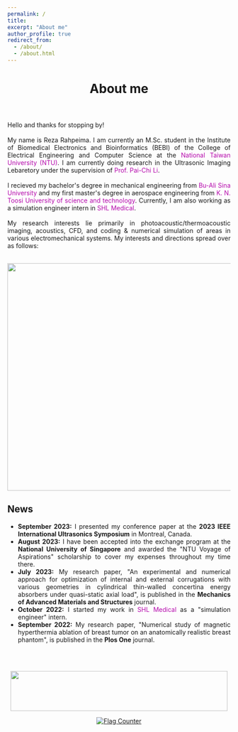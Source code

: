 ```yaml
---
permalink: /
title:
excerpt: "About me"
author_profile: true
redirect_from:
  - /about/
  - /about.html
---
```


<header class="post-header">
<h1 class="post-title">About me</h1>
</header>



<p align="justify"> Hello and thanks for stopping by! <br> <br>
My name is Reza Rahpeima. I am currently an M.Sc. student in the Institute of Biomedical Electronics and Bioinformatics (BEBI) of the College of Electrical Engineering and Computer Science at the <a href="https://www.ntu.edu.tw/english/index.html" target="\_blank" style="color: #B509AC; text-decoration:none">  National Taiwan University (NTU)</a>. I am currently doing research in the Ultrasonic Imaging Lebaretory under the supervision of <a href="https://sites.google.com/view/pai-chilislab/home" target="\_blank" style="color: #B509AC; text-decoration:none">  Prof. Pai-Chi Li</a>. <br> <br>
I recieved my bachelor's degree in mechanical engineering from <a href="https://basu.ac.ir/en/home" target="\_blank" style="color: #B509AC; text-decoration:none">  Bu-Ali Sina University</a> and my first master's degree in aerospace engineering from <a href="https://en.kntu.ac.ir/" target="\_blank" style="color: #B509AC; text-decoration:none">  K. N. Toosi University of science and technology</a>. Currently, I am also working as a simulation engineer intern in <a href="https://www.shl-medical.com/" target="\_blank" style="color: #B509AC; text-decoration:none">  SHL Medical</a>.<br> <br>
My research interests lie primarily in photoacoustic/thermoacoustic imaging, acoustics, CFD, and coding & numerical simulation of areas in various electromechanical systems. My interests and directions spread over as follows: <br> <br>


<p align="center">
  <img width="512" height="512" src="https://user-images.githubusercontent.com/117890455/201822025-45beb034-60fc-4328-97e9-2d41323d0580.gif">
</p>


<div class="News">
<h2>News</h2>
<ul>
         <li align="justify"><b>September 2023:</b> I presented my conference paper at the <b>2023 IEEE International Ultrasonics Symposium</b> in Montreal, Canada. </li>
         <li align="justify"><b>August 2023:</b> I have been accepted into the exchange program at the <b>National University of Singapore</b> and awarded the "NTU Voyage of Aspirations" scholarship to cover my expenses throughout my time there. </li>
          <li align="justify"><b>July 2023:</b> My research paper, "An experimental and numerical approach for optimization of internal and external corrugations with various geometries in cylindrical thin-walled concertina energy absorbers under quasi-static axial load", is published in the <b>Mechanics of Advanced Materials and Structures</b> journal. </li>
          <li align="justify"><b>October 2022:</b> I started my work in <a href="https://www.shl-medical.com/" style="color: #B509AC; text-decoration:none;" target="\_blank">SHL Medical</a> as a "simulation engineer" intern. </li>
               <li align="justify"><b>September 2022:</b> My research paper, "Numerical study of magnetic hyperthermia ablation of breast tumor on an anatomically realistic breast phantom", is published in the <b>Plos One</b> journal. </li>          
</ul>
</div>

<br> <br>
<p align="center">
  <img width="490" height="90" src="https://user-images.githubusercontent.com/117890455/201846424-2a633c61-7592-4523-8108-2bb5ff633ac9.jpg">
</p>

  <p align="center">
  <a href="https://info.flagcounter.com/6YZk"><img src="https://s01.flagcounter.com/count2/6YZk/bg_FFFFFF/txt_000000/border_CCCCCC/columns_5/maxflags_20/viewers_0/labels_0/pageviews_0/flags_0/percent_0/" alt="Flag Counter" border="0"></a>
    </p>

